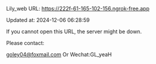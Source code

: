 Lily_web URL: https://222f-61-165-102-156.ngrok-free.app

Updated at: 2024-12-06 06:28:59

If you cannot open this URL, the server might be down.

Please contact: 

goley04@foxmail.com Or Wechat:GL_yeaH